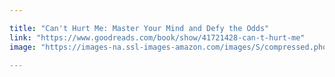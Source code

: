 ```yaml
---

title: "Can't Hurt Me: Master Your Mind and Defy the Odds"
link: "https://www.goodreads.com/book/show/41721428-can-t-hurt-me"
image: "https://images-na.ssl-images-amazon.com/images/S/compressed.photo.goodreads.com/books/1536184191i/41721428.jpg"

---
```

